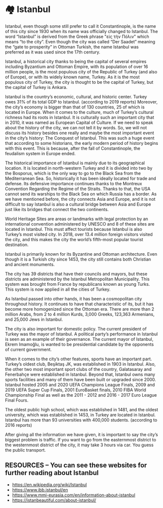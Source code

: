 # 🏘️ Istanbul

Istanbul, even though some still prefer to call it Constantinople, is the name of this city since 1930 when its name was officially changed to Istanbul. The word “Istanbul” is derived from the Greek phrase "εἰς τὴν Πόλιν" which means “to the city”. Even though the city was called “Der Saadet” meaning the “gate to prosperity” in Ottoman Turkish, the name Istanbul was preferred as it was used since the 17th century.

Istanbul, a historical city thanks to being the capital of several empires including Byzantium and Ottoman Empire, with its population of over 16 million people, is the most populous city of the Republic of Turkey (and also of Europe), or with its widely known name, Turkey. As it is the most populous city of Turkey, the city is thought to be the capital of Turkey, but the capital of Turkey is Ankara.

Istanbul is the country’s economic, cultural, and historic center. Turkey owes 31% of its total GDP to Istanbul. (according to 2019 reports) Moreover, the city’s economy is bigger than that of 130 countries, 25 of which is located in Europe. When it comes to the culture, much of Turkey’s cultural richness had its roots in Istanbul. It is culturally such an important city that in 2010, it was named as European Capital of Culture. If we need to speak about the history of the city, we can not tell it by words. So, we will not discuss its history besides one really and maybe the most important event in the city’s history: The Conquest of Istanbul. This was such a huge event that according to some historians, the early modern period of history begins with this event. This is because, after the fall of Constantinople, the feudalism system in Europe ended.

The historical importance of Istanbul is mainly due to its geographical location. It is located in north-western Turkey and it is divided into two by the Bosporus, which is the only way to go to the Black Sea from the Mediterranean Sea. So, historically it has been ideally located for trade and defense. Its defensive importance continues thanks to the Montreux Convention Regarding the Regime of the Straits. Thanks to that, the USA cannot send its warships to the Black Sea on which Russia has a border. As we have mentioned before, the city connects Asia and Europe, and it is not difficult to say Istanbul is also a cultural bridge between Asia and Europe just like its bridges that connect the two continents.

World Heritage Sites are areas or landmarks with legal protection by an international convention administered by UNESCO and 8 of these sites are located in Istanbul. This must affect tourists because Istanbul is also Turkey’s most visited city. In 2018, over 13.4 million foreign visitors visited the city, and this makes the city the world’s fifth-most popular tourist destination.

Istanbul is primarily known for its Byzantine and Ottoman architecture. Even though it is a Turkish city since 1453, the city still contains both Christian and ancient monuments.

The city has 39 districts that have their councils and mayors, but these districts are administered by the Istanbul Metropolitan Municipality. This system was brought from France by republicans known as young Turks. This system is now applied in all the cities of Turkey.

As Istanbul passed into other hands, it has been a cosmopolitan city throughout history. It continues to have that characteristic of its, but it has become more homogenized since the Ottoman era. There are more than 2 million Arabs, from 2 to 4 million Kurds, 3,000 Greeks, 123,363 Armenians, and 25,000 Jews in Istanbul.

The city is also important for domestic policy. The current president of Turkey was the mayor of Istanbul. A political party’s performance in Istanbul is seen as an example of their governance. The current mayor of Istanbul, Ekrem Imamoğlu, is wanted to be presidential candidate by the opponents of current government.

When it comes to the city’s other features, sports have an important part. Turkey’s oldest club, Beşiktaş JK, was established in 1903 in Istanbul. Also, the other two most important sport clubs of the country, Galatasaray and Fenerbahçe were established in Istanbul. Beyond that, Istanbul owns many sports facilities and many of them have been built or upgraded since 2000. Istanbul hosted 2005 and 2020 UEFA Champions League Finals, 2009 and 2019 UEFA Super Cup Finals, 2001 EuroBasket finals, 2010 FIBA World Championship Final as well as the 2011 - 2012 and 2016 - 2017 Euro League Final Fours.

The oldest public high school, which was established in 1481, and the oldest university, which was established in 1453, in Turkey are located in Istanbul. Istanbul has more than 93 universities with 400,000 students. (according to 2016 reports)

After giving all the information we have given, it is important to say the city’s biggest problem is traffic. If you want to go from the easternmost district to the westernmost district of the city, it may take 3 hours via car. You guess the public transport.

## RESOURCES – You can see these websites for further reading about Istanbul

- <https://en.wikipedia.org/wiki/Istanbul>
- <https://www.ibb.istanbul/en>
- <https://www.mmi-eurasia.com/en/information-about-istanbul>
- <https://istanbeautiful.com/about-istanbul/>
